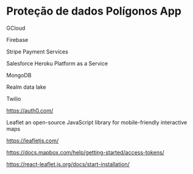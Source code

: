 # Proteção de dados Polígonos App

GCloud 

Firebase 

Stripe Payment Services

Salesforce Heroku Platform as a Service

MongoDB 

Realm data lake

Twilio 

https://auth0.com/

Leaflet an open-source JavaScript library for mobile-friendly interactive maps

https://leafletjs.com/

https://docs.mapbox.com/help/getting-started/access-tokens/

https://react-leaflet.js.org/docs/start-installation/

